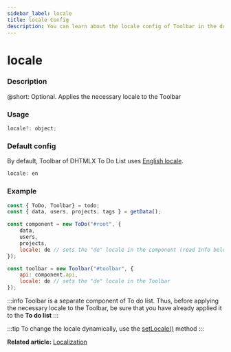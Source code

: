 ```yaml
---
sidebar_label: locale
title: locale Config
description: You can learn about the locale config of Toolbar in the documentation of the DHTMLX JavaScript To Do List library. Browse developer guides and API reference, try out code examples and live demos, and download a free 30-day evaluation version of DHTMLX To Do List.
---
```


# locale

### Description

@short: Optional. Applies the necessary locale to the Toolbar

### Usage

~~~js
locale?: object;
~~~

### Default config

By default, Toolbar of DHTMLX To Do List uses [English locale](guides/localization.md#default-locale).

~~~js
locale: en
~~~


### Example

~~~js {8,13}
const { ToDo, Toolbar} = todo;
const { data, users, projects, tags } = getData();

const component = new ToDo("#root", {
	data,
	users,
	projects,
	locale: de // sets the "de" locale in the component (read Info below)
});

const toolbar = new Toolbar("#toolbar", {
	api: component.api,
	locale: de // sets the "de" locale in the Toolbar
});
~~~


:::info
Toolbar is a separate component of To do list. Thus, before applying the necessary locale to the Toolbar, be sure that you have already applied it to the **To do list**
:::

:::tip
To change the locale dynamically, use the [setLocale()](toolbar_api/methods/setlocale_method.md) method
:::

**Related article:** [Localization](guides/localization.md)
